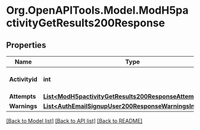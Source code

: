 # Org.OpenAPITools.Model.ModH5pactivityGetResults200Response

## Properties

Name | Type | Description | Notes
------------ | ------------- | ------------- | -------------
**Activityid** | **int** | Activity course module ID | 
**Attempts** | [**List&lt;ModH5pactivityGetResults200ResponseAttemptsInner&gt;**](ModH5pactivityGetResults200ResponseAttemptsInner.md) |  | 
**Warnings** | [**List&lt;AuthEmailSignupUser200ResponseWarningsInner&gt;**](AuthEmailSignupUser200ResponseWarningsInner.md) |  | [optional] 

[[Back to Model list]](../README.md#documentation-for-models) [[Back to API list]](../README.md#documentation-for-api-endpoints) [[Back to README]](../README.md)

